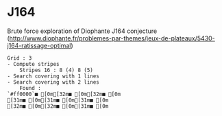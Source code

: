 ﻿# J164

Brute force exploration of Diophante J164 conjecture 
(http://www.diophante.fr/problemes-par-themes/jeux-de-plateaux/5430-j164-ratissage-optimal)

```
Grid : 3
- Compute stripes
    Stripes 16 : 8 (4) 8 (5) 
- Search covering with 1 lines
- Search covering with 2 lines
    Found : 
`#ff0000`■ [0m[32m■ [0m[32m■ [0m
[31m■ [0m[31m■ [0m[31m■ [0m
[32m■ [0m[32m■ [0m[31m■ [0m
```
